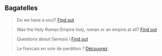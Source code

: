 ## Bagatelles


> Do we have a soul? [Find out](content/do_we_have_a_soul.md)

> Was the Holy Roman Empire holy, roman or an empire at all? [Find out](content/holy_roman_empire.md)

> Questions about Genesis I  [Find out](content/genesis-questions.md)

> Le francais en voie de perdition ? [Découvrez](content/francais-perdition.md)